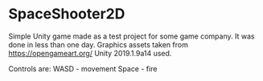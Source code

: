 # SpaceShooter2D
Simple Unity game made as a test project for some game company. It was done in less than one day. Graphics assets taken from https://opengameart.org/
Unity 2019.1.9a14 used.

Controls are:
WASD - movement 
Space - fire
